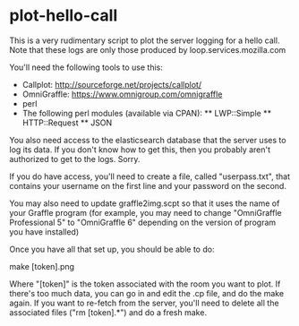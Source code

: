 # plot-hello-call

This is a very rudimentary script to plot the server logging for a hello call.
Note that these logs are only those produced by loop.services.mozilla.com

You'll need the following tools to use this:

* Callplot: http://sourceforge.net/projects/callplot/
* OmniGraffle: https://www.omnigroup.com/omnigraffle
* perl
* The following perl modules (available via CPAN):
** LWP::Simple
** HTTP::Request
** JSON

You also need access to the elasticsearch database that the server uses to log its data. If you don't know how to get this, then you probably aren't authorized to get to the logs. Sorry.

If you do have access, you'll need to create a file, called "userpass.txt", that contains your username on the first line and your password on the second.

You may also need to update graffle2img.scpt so that it uses the name of your Graffle program (for example, you may need to change "OmniGraffle Professional 5" to "OmniGraffle 6" depending on the version of program you have installed)

Once you have all that set up, you should be able to do:

  make [token].png

Where "[token]" is the token associated with the room you want to plot. If there's too much data, you can go in and edit the .cp file, and do the make again. If you want to re-fetch from the server, you'll need to delete all the associated files ("rm [token].*") and do a fresh make.
